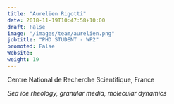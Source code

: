 ```yaml
---
title: "Aurelien Rigotti"
date: 2018-11-19T10:47:58+10:00
draft: False
image: "/images/team/aurelien.png"
jobtitle: "PHD STUDENT - WP2"
promoted: False
Website:
weight: 19
---
```


Centre National de Recherche Scientifique, France

*Sea ice rheology, granular media, molecular dynamics*
